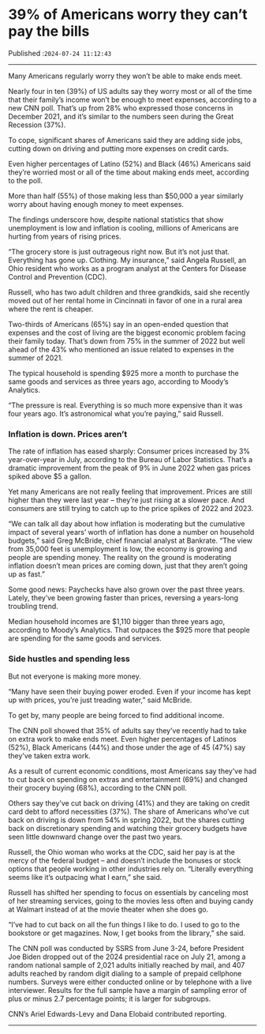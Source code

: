 # 39% of Americans worry they can’t pay the bills

Published :`2024-07-24 11:12:43`

---

Many Americans regularly worry they won’t be able to make ends meet.

Nearly four in ten (39%) of US adults say they worry most or all of the time that their family’s income won’t be enough to meet expenses, according to a new CNN poll. That’s up from 28% who expressed those concerns in December 2021, and it’s similar to the numbers seen during the Great Recession (37%).

To cope, significant shares of Americans said they are adding side jobs, cutting down on driving and putting more expenses on credit cards.

Even higher percentages of Latino (52%) and Black (46%) Americans said they’re worried most or all of the time about making ends meet, according to the poll.

More than half (55%) of those making less than $50,000 a year similarly worry about having enough money to meet expenses.

The findings underscore how, despite national statistics that show unemployment is low and inflation is cooling, millions of Americans are hurting from years of rising prices.

“The grocery store is just outrageous right now. But it’s not just that. Everything has gone up. Clothing. My insurance,” said Angela Russell, an Ohio resident who works as a program analyst at the Centers for Disease Control and Prevention (CDC).

Russell, who has two adult children and three grandkids, said she recently moved out of her rental home in Cincinnati in favor of one in a rural area where the rent is cheaper.

Two-thirds of Americans (65%) say in an open-ended question that expenses and the cost of living are the biggest economic problem facing their family today. That’s down from 75% in the summer of 2022 but well ahead of the 43% who mentioned an issue related to expenses in the summer of 2021.

The typical household is spending $925 more a month to purchase the same goods and services as three years ago, according to Moody’s Analytics.

“The pressure is real. Everything is so much more expensive than it was four years ago. It’s astronomical what you’re paying,” said Russell.

### Inflation is down. Prices aren’t

The rate of inflation has eased sharply: Consumer prices increased by 3% year-over-year in July, according to the Bureau of Labor Statistics. That’s a dramatic improvement from the peak of 9% in June 2022 when gas prices spiked above $5 a gallon.

Yet many Americans are not really feeling that improvement. Prices are still higher than they were last year – they’re just rising at a slower pace. And consumers are still trying to catch up to the price spikes of 2022 and 2023.

“We can talk all day about how inflation is moderating but the cumulative impact of several years’ worth of inflation has done a number on household budgets,” said Greg McBride, chief financial analyst at Bankrate. “The view from 35,000 feet is unemployment is low, the economy is growing and people are spending money. The reality on the ground is moderating inflation doesn’t mean prices are coming down, just that they aren’t going up as fast.”

Some good news: Paychecks have also grown over the past three years. Lately, they’ve been growing faster than prices, reversing a years-long troubling trend.

Median household incomes are $1,110 bigger than three years ago, according to Moody’s Analytics. That outpaces the $925 more that people are spending for the same goods and services.

### Side hustles and spending less

But not everyone is making more money.

“Many have seen their buying power eroded. Even if your income has kept up with prices, you’re just treading water,” said McBride.

To get by, many people are being forced to find additional income.

The CNN poll showed that 35% of adults say they’ve recently had to take on extra work to make ends meet. Even higher percentages of Latinos (52%), Black Americans (44%) and those under the age of 45 (47%) say they’ve taken extra work.

As a result of current economic conditions, most Americans say they’ve had to cut back on spending on extras and entertainment (69%) and changed their grocery buying (68%), according to the CNN poll.

Others say they’ve cut back on driving (41%) and they are taking on credit card debt to afford necessities (37%). The share of Americans who’ve cut back on driving is down from 54% in spring 2022, but the shares cutting back on discretionary spending and watching their grocery budgets have seen little downward change over the past two years.

Russell, the Ohio woman who works at the CDC, said her pay is at the mercy of the federal budget – and doesn’t include the bonuses or stock options that people working in other industries rely on. “Literally everything seems like it’s outpacing what I earn,” she said.

Russell has shifted her spending to focus on essentials by canceling most of her streaming services, going to the movies less often and buying candy at Walmart instead of at the movie theater when she does go.

“I’ve had to cut back on all the fun things I like to do. I used to go to the bookstore or get magazines. Now, I get books from the library,” she said.

The CNN poll was conducted by SSRS from June 3-24, before President Joe Biden dropped out of the 2024 presidential race on July 21, among a random national sample of 2,021 adults initially reached by mail, and 407 adults reached by random digit dialing to a sample of prepaid cellphone numbers. Surveys were either conducted online or by telephone with a live interviewer. Results for the full sample have a margin of sampling error of plus or minus 2.7 percentage points; it is larger for subgroups.

CNN’s Ariel Edwards-Levy and Dana Elobaid contributed reporting.

---

